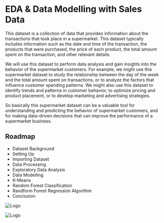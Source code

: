
# EDA & Data Modelling with Sales Data 

This dataset is a collection of data that provides information about the transactions that took place in a supermarket. This dataset typically includes information such as the date and time of the transaction, the products that were purchased, the price of each product, the total amount spent on the transaction, and other relevant details.

We will use this dataset to perform data analysis and gain insights into the behavior of the supermarket customers. For example, we might use this supermarket dataset to study the relationship between the day of the week and the total amount spent on transactions, or to analyze the factors that influence customer spending patterns. We might also use this dataset to identify trends and patterns in customer behavior, to optimize pricing and product placement, or to develop marketing and advertising strategies.

So basically this supermarket dataset can be a valuable tool for understanding and predicting the behavior of supermarket customers, and for making data-driven decisions that can improve the performance of a supermarket business.




## Roadmap

- Dataset Background
- Setting Up
- Importing Dataset
- Data Processing
- Exploratory Data Analysis
- Data Modelling
- K-Means
- Random Forest Classification
- Randform Forest Regression Algorithm
- Conclusion


![Logo](https://www.akira.ai/hubfs/Imported_Blog_Media/akira-ai-data-preparation-roadmap.png)

![Logo](https://editor.analyticsvidhya.com/uploads/24537Zoom-EDA.png)